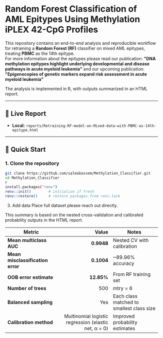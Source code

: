 # Random Forest Classification of AML Epitypes Using Methylation iPLEX 42-CpG Profiles

This repository contains an end-to-end analysis and reproducible workflow for retraining a **Random Forest (RF)** classifier on mixed AML epitypes, treating **PBMC** as the 14th epitype.  
For more information about the epitypes please read our publication: **"DNA methylation epitypes highlight underlying developmental and disease pathways in acute myeloid leukemia"**
and our upcoming publication: **"Epigenocopies of genetic markers expand risk assessment in acute myeloid leukemia"**

The analysis is implemented in R, with outputs summarized in an HTML report.

---

## 📄 Live Report
- **Local:** `reports/Retraining-RF-model-on-Mixed-data-with-PBMC-as-14th-epitype.html`

---

## 🚀 Quick Start

### 1. Clone the repository
```bash
git clone https://github.com/salmabassem/Methylation_Classifier.git
cd Methylation_Classifier
r
install.packages("renv")
renv::init()        # initialize if fresh
renv::restore()     # restore packages from renv.lock
```

3. Add data
Place full dataset please reach out directly. 

This summary is based on the nested cross-validation and calibrated probability outputs in the HTML report.

| Metric                          | Value       | Notes |
|---------------------------------|------------:|-------|
| **Mean multiclass AUC**         | **0.9948**  | Nested CV with calibration |
| **Mean misclassification error**| **0.1004**  | ~89.96% accuracy |
| **OOB error estimate**          | **12.85%**  | From RF training set |
| **Number of trees**             | 500         | mtry = 6 |
| **Balanced sampling**           | Yes         | Each class matched to smallest class size |
| **Calibration method**          | Multinomial logistic regression (elastic net, α = 0) | Improved probability estimates |


